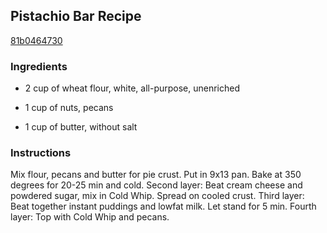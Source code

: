 ## Pistachio Bar Recipe

[81b0464730](http://cookeatshare.com/recipes/pistachio-bar-8477)

### Ingredients

 - 2 cup of wheat flour, white, all-purpose, unenriched

 - 1 cup of nuts, pecans

 - 1 cup of butter, without salt

### Instructions

Mix flour, pecans and butter for pie crust. Put in 9x13 pan. Bake at 350 degrees for 20-25 min and cold. Second layer: Beat cream cheese and powdered sugar, mix in Cold Whip. Spread on cooled crust. Third layer: Beat together instant puddings and lowfat milk. Let stand for 5 min. Fourth layer: Top with Cold Whip and pecans.